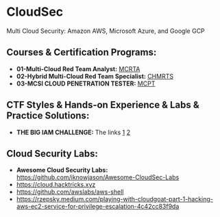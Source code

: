 # CloudSec
Multi Cloud Security: Amazon AWS, Microsoft Azure, and Google GCP


## Courses & Certification Programs:
+ **01-Multi-Cloud Red Team Analyst:** [MCRTA](https://github.com/h4md153v63n/CloudSec/blob/main/01_MCRTA/README.md)
+ **02-Hybrid Multi-Cloud Red Team Specialist:** [CHMRTS](https://github.com/h4md153v63n/CloudSec/blob/main/02_CHMRTS/README.md)
+ **03-MCSI CLOUD PENETRATION TESTER:** [MCPT]()


## CTF Styles & Hands-on Experience & Labs & Practice Solutions:
+ **THE BIG IAM CHALLENGE:** The links [1](https://github.com/h4md153v63n/CloudSec/blob/main/04_THE%20BIG%20IAM%20CHALLENGE/README.md) [2](https://bigiamchallenge.com/)


## Cloud Security Labs:
+ **Awesome Cloud Security Labs:** https://github.com/iknowjason/Awesome-CloudSec-Labs
+ https://cloud.hacktricks.xyz
+ https://github.com/awslabs/aws-shell
+ https://rzepsky.medium.com/playing-with-cloudgoat-part-1-hacking-aws-ec2-service-for-privilege-escalation-4c42cc83f9da
 
  
